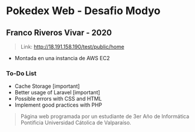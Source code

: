 # Pokedex Web - Desafio Modyo
## Franco Riveros Vivar - 2020

>Link: http://18.191.158.190/test/public/home
- Montada en una instancia de AWS EC2 

### To-Do List

- Cache Storage [important]
- Better usage of Laravel [important]
- Possible errors with CSS and HTML
- Implement good practices with PHP

>Página web programada por un estudiante de 3er Año de Informática Pontificia Universidad Cátolica de Valparaíso.
